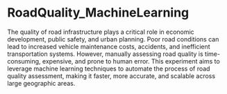 # RoadQuality_MachineLearning


The quality of road infrastructure plays a critical role in economic development, public safety, and urban planning. Poor road conditions can lead to increased vehicle maintenance costs, accidents, and inefficient transportation systems. However, manually assessing road quality is time-consuming, expensive, and prone to human error. This experiment aims to leverage machine learning techniques to automate the process of road quality assessment, making it faster, more accurate, and scalable across large geographic areas.
